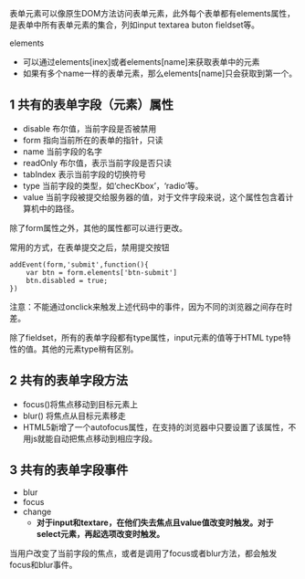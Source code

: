 表单元素可以像原生DOM方法访问表单元素，此外每个表单都有elements属性，是表单中所有表单元素的集合，列如input textarea buton fieldset等。

elements

* 可以通过elements\[inex\]或者elements\[name\]来获取表单中的元素
* 如果有多个name一样的表单元素，那么elements\[name\]只会获取到第一个。

## 1 共有的表单字段（元素）属性

* disable 布尔值，当前字段是否被禁用
* form 指向当前所在的表单的指针，只读
* name 当前字段的名字
* readOnly 布尔值，表示当前字段是否只读
* tabIndex 表示当前字段的切换符号
* type 当前字段的类型，如‘checKbox’，‘radio’等。
* value 当前字段被提交给服务器的值，对于文件字段来说，这个属性包含着计算机中的路径。

除了form属性之外，其他的属性都可以进行更改。

常用的方式，在表单提交之后，禁用提交按钮

```
addEvent(form,'submit',function(){
    var btn = form.elements['btn-submit']
    btn.disabled = true;
})
```

注意：不能通过onclick来触发上述代码中的事件，因为不同的浏览器之间存在时差。

除了fieldset，所有的表单字段都有type属性，input元素的值等于HTML type特性的值。其他的元素type稍有区别。

## 2 共有的表单字段方法

* focus\(\)将焦点移动到目标元素上
* blur\(\) 将焦点从目标元素移走
* HTML5新增了一个autofocus属性，在支持的浏览器中只要设置了该属性，不用js就能自动把焦点移动到相应字段。

## 3 共有的表单字段事件

* blur
* focus
* change
  * **对于input和textare，在他们失去焦点且value值改变时触发。对于select元素，再起选项改变时触发。**

当用户改变了当前字段的焦点，或者是调用了focus或者blur方法，都会触发focus和blur事件。

